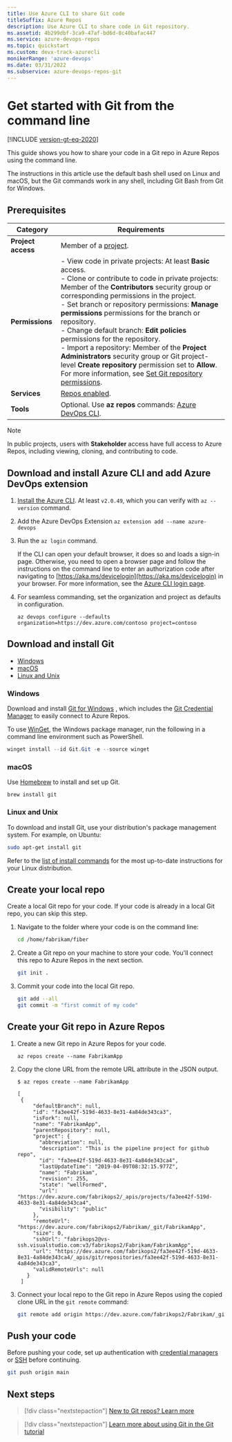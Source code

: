 ```yaml
---
title: Use Azure CLI to share Git code
titleSuffix: Azure Repos
description: Use Azure CLI to share code in Git repository.  
ms.assetid: 4b299dbf-3ca9-47af-bd6d-8c40bafac447
ms.service: azure-devops-repos
ms.topic: quickstart
ms.custom: devx-track-azurecli
monikerRange: 'azure-devops'
ms.date: 03/31/2022
ms.subservice: azure-devops-repos-git
---
```


# Get started with Git from the command line

[!INCLUDE [version-gt-eq-2020](../../includes/version-gt-eq-2020.md)] 

This guide shows you how to share your code in a Git repo in Azure Repos using the command line.

The instructions in this article use the default bash shell used on Linux and macOS, but the Git commands work in any shell, including Git Bash from Git for Windows.

## Prerequisites

| Category | Requirements |
|--------------|-------------|
| **Project access** | Member of a [project](../../organizations/projects/create-project.md). |
| **Permissions** | - View code in private projects: At least **Basic** access.<br>- Clone or contribute to code in private projects: Member of the **Contributors** security group or corresponding permissions in the project.<br>- Set branch or repository permissions: **Manage permissions** permissions for the branch or repository.<br>- Change default branch: **Edit policies** permissions for the repository.<br>- Import a repository: Member of the **Project Administrators** security group or Git project-level **Create repository** permission set to **Allow**. For more information, see [Set Git repository permissions](set-git-repository-permissions.md). |
| **Services** | [Repos enabled](../../organizations/settings/set-services.md). |
| **Tools** | Optional. Use **az repos** commands: [Azure DevOps CLI](../../cli/index.md).|

> [!NOTE]
> In public projects, users with **Stakeholder** access have full access to Azure Repos, including viewing, cloning, and contributing to code.

## Download and install Azure CLI and add Azure DevOps extension

1. [Install the Azure CLI](/cli/azure/install-azure-cli). At least `v2.0.49`, which you can verify with `az --version` command.

2. Add the Azure DevOps Extension `az extension add --name azure-devops`

3. Run the `az login` command.

    If the CLI can open your default browser, it does so and loads a sign-in page. Otherwise, you need to open a browser page and follow the instructions on the command line to enter an authorization code after navigating to
    [https://aka.ms/devicelogin](https://aka.ms/devicelogin) in your browser. For more information, see the
    [Azure CLI login page](/cli/azure/authenticate-azure-cli?preserve-view=true&view=azure-cli-latest).
  
4. For seamless commanding, set the organization and project as defaults in configuration.
 
    `az devops configure --defaults organization=https://dev.azure.com/contoso project=contoso`
    
## Download and install Git

* [Windows](#windows)
* [macOS](#macos)
* [Linux and Unix](#linux-and-unix)

### Windows

Download and install [Git for Windows](https://git-scm.com/download/win) , which includes the [Git Credential Manager](set-up-credential-managers.md) to 
easily connect to Azure Repos. 

To use [WinGet](https://docs.microsoft.com/windows/package-manager/winget), the Windows package manager, run the following in a command line environment such as PowerShell.

```powershell
winget install --id Git.Git -e --source winget
```

### macOS

Use [Homebrew](https://brew.sh/) to install and set up Git.

```console
brew install git
```

### Linux and Unix

To download and install Git, use your distribution's package management system. For example, on Ubuntu:

```bash
sudo apt-get install git
```

Refer to the [list of install commands](https://git-scm.com/download/linux) for the most up-to-date instructions for your Linux distribution.

## Create your local repo

Create a local Git repo for your code. If your code is already in a local Git repo, you can skip this step.

1. Navigate to the folder where your code is on the command line:

    ```bash
    cd /home/fabrikam/fiber
    ```

2. Create a Git repo on your machine to store your code. You'll connect this repo to Azure Repos in the next section.

    ```bash
    git init .
    ```

3. Commit your code into the local Git repo.

    ```bash
    git add --all
    git commit -m "first commit of my code"
    ```

## Create your Git repo in Azure Repos

1. Create a new Git repo in Azure Repos for your code. 

   ```azurecli
   az repos create --name FabrikamApp
   ```
   
2. Copy the clone URL from the remote URL attribute in the JSON output.
    
   ```azurecli
   $ az repos create --name FabrikamApp
   
   [
    {          
        "defaultBranch": null,
        "id": "fa3ee42f-519d-4633-8e31-4a84de343ca3",
        "isFork": null,
        "name": "FabrikamApp",
        "parentRepository": null,
        "project": {
          "abbreviation": null,
          "description": "This is the pipeline project for github repo",
          "id": "fa3ee42f-519d-4633-8e31-4a84de343ca4",
          "lastUpdateTime": "2019-04-09T08:32:15.977Z",
          "name": "Fabrikam",
          "revision": 255,
          "state": "wellFormed",
          "url": "https://dev.azure.com/fabrikops2/_apis/projects/fa3ee42f-519d-4633-8e31-4a84de343ca4",
          "visibility": "public"
        },
        "remoteUrl": "https://dev.azure.com/fabrikops2/Fabrikam/_git/FabrikamApp",
        "size": 0,
        "sshUrl": "fabrikops2@vs-ssh.visualstudio.com:v3/fabrikops2/Fabrikam/FabrikamApp",
        "url": "https://dev.azure.com/fabrikops2/fa3ee42f-519d-4633-8e31-4a84de343ca4/_apis/git/repositories/fa3ee42f-519d-4633-8e31-4a84de343ca3",
        "validRemoteUrls": null
      }
    ]
   ```

3. Connect your local repo to the Git repo in Azure Repos using the copied clone URL in the `git remote` command:

    ```bash
    git remote add origin https://dev.azure.com/fabrikops2/Fabrikam/_git/FabrikamApp
    ```


## Push your code 

Before pushing your code, set up authentication with [credential managers](set-up-credential-managers.md) or [SSH](use-ssh-keys-to-authenticate.md) before continuing.

```bash
git push origin main
```

## Next steps

> [!div class="nextstepaction"]
> [New to Git repos? Learn more](/devops/develop/git/set-up-a-git-repository)

> [!div class="nextstepaction"]
> [Learn more about using Git in the Git tutorial](gitworkflow.md)
